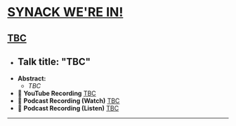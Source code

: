 # [SYNACK WE'RE IN!](https://www.synack.com/were-in-podcast/)
## [TBC](TBC)

- **Talk title:** "TBC"
  - 
- **Abstract:**
   - _TBC_
- 🍿 **YouTube Recording** [TBC](TBC)
- 📣 **Podcast Recording (Watch)** [TBC](TBC)
- 📣 **Podcast Recording (Listen)** [TBC](TBC)

----------------------------------------
